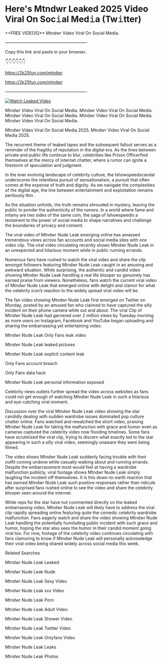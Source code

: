 # Here's Mtndwr Leaked 2025 Video Viral On Soc𝚒al Med𝚒a (Tw𝚒tter)

++FREE VIDEOS]** Mtndwr Video Viral On Social Media.

———————————————————-

Copy this link and paste in your browser.

👇👇👇👇👇👇

https://2k25fun.com/mtndwr

https://2k25fun.com/mtndwr

———————————————————-

[![Watch Leaked Video](https://miro.medium.com/v2/resize:fit:828/format:webp/1*cilzJN44JGOrTw9NJCrNHA.gif "Watch Leaked Video")](https://2k25fun.com/mtndwr)

Mtndwr Video Viral On Social Media. Mtndwr Video Viral On Social Media. Mtndwr Video Viral On Social Media. Mtndwr Video Viral On Social Media. Mtndwr Video Viral On Social Media.

Mtndwr Video Viral On Social Media 2025. Mtndwr Video Viral On Social Media 2025.

The recurrent theme of leaked tapes and the subsequent fallout serves as a reminder of the fragility of reputation in the digital era. As the lines between private and public life continue to blur, celebrities like Prison Officerfind themselves at the mercy of internet chatter, where a rumor can ignite a firestorm of speculation and judgment.

In the ever evolving landscape of celebrity culture, the Ishowspeedscandal underscores the relentless pursuit of sensationalism, a pursuit that often comes at the expense of truth and dignity. As we navigate the complexities of the digital age, the line between entertainment and exploitation remains perilously thin.

As the situation unfolds, the truth remains shrouded in mystery, leaving the public to ponder the authenticity of the rumors. In a world where fame and infamy are two sides of the same coin, the saga of Ishowspeedis a testament to the power of social media to shape narratives and challenge the boundaries of privacy and consent.

The viral video of Mtndwr Nude Leak emerging online has amassed tremendous views across fan accounts and social media sites with one video clip. The viral video circulating recently shows Mtndwr Nude Leak in an unexpected and hilarious moment while in public running errands.

Numerous fans have rushed to watch the viral video and share the clip amongst followers featuring Mtndwr Nude Leak caught in an amusing and awkward situation. While surprising, the authentic and candid video showing Mtndwr Nude Leak handling a real life blooper so genuinely has earned praise from viewers. Nonetheless, fans watch the current viral video of Mtndwr Nude Leak that emerged online with delight and clamor for what the celebrity icon’s reaction to the widely spread viral video will be.

The fan video showing Mtndwr Nude Leak first emerged on Twitter on Monday, posted by an amused fan who claimed to have captured the silly incident on their phone camera while out and about. The viral Clip of Mtndwr Nude Leak had garnered over 2 million views by Tuesday morning as more users on Instagram, Facebook and YouTube began uploading and sharing the embarrassing yet entertaining video.

Mtndwr Nude Leak Only Fans leak video

Mtndwr Nude Leak leaked pictures

Mtndwr Nude Leak explicit content leak

Only Fans account breach

Only Fans data hack

Mtndwr Nude Leak personal information exposed

Celebrity news outlets further spread the video across websites as fans could not get enough of watching Mtndwr Nude Leak in such a hilarious and eye-catching viral moment.

Discussion over the viral Mtndwr Nude Leak video showing the star candidly dealing with sudden wardrobe issues dominated pop culture chatter online. Fans watched and rewatched the short video, praising Mtndwr Nude Leak for taking the malfunction with grace and humor even as cameras captured the celebrity video now flooding timelines. Some fans have scrutinized the viral clip, trying to discern what exactly led to the star appearing in such a silly viral video, seemingly unaware they were being filmed.

The video shows Mtndwr Nude Leak suddenly facing trouble with their outfit coming undone while casually walking about and running errands. Despite the embarrassment most would feel at having a wardrobe malfunction publicly, viral footage shows Mtndwr Nude Leak simply laughing the incident off themselves. It is this down-to-earth reaction that has earned Mtndwr Nude Leak such positive responses rather than ridicule after surprised fans rushed online to see the video and share the celebrity blooper seen around the internet.

While reps for the star have not commented directly on the leaked embarrassing video, Mtndwr Nude Leak will likely have to address the viral clip rapidly spreading online featuring quite the comedic celebrity wardrobe malfunction. Fans eagerly watch and share the video showing Mtndwr Nude Leak handling the potentially humiliating public incident with such grace and humor, hoping the star also sees the humor in their candid moment going viral too. For now, footage of the celebrity video continues circulating with fans clamoring to know if Mtndwr Nude Leak will personally acknowledge their viral video being shared widely across social media this week.

Related Searches

Mtndwr Nude Leak Leaked

Mtndwr Nude Leak Nude

Mtndwr Nude Leak Sexy Video

Mtndwr Nude Leak xxx Video

Mtndwr Nude Leak Porn

Mtndwr Nude Leak Adult Video

Mtndwr Nude Leak Shower Video

Mtndwr Nude Leak Twitter Video

Mtndwr Nude Leak Onlyfans Video

Mtndwr Nude Leak Leaks

Mtndwr Nude Leak Photos